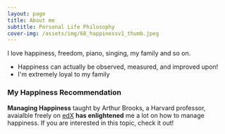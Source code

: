 ```yaml
---
layout: page
title: About me
subtitle: Personal Life Philosophy
cover-img: /assets/img/68_happinessv1_thumb.jpeg
---
```


I love happiness, freedom, piano, singing, my family and so on. 

- Happiness can actually be observed, measured, and improved upon!
- I'm extremely loyal to my family



### My Happiness Recommendation
**Managing Happiness** taught by Arthur Brooks, a Harvard professor, avaialble freely on [edX](https://www.edx.org/course/managing-happiness) **has enlightened** me a lot on how to manage happiness. If you are interested in this topic, check it out!
